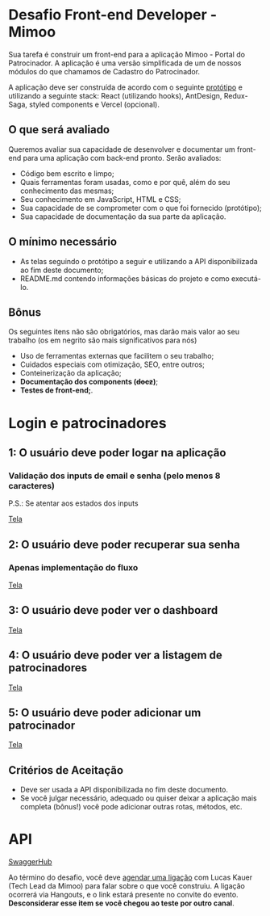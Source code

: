 # Desafio Front-end Developer - Mimoo

Sua tarefa é construir um front-end para a aplicação Mimoo - Portal do Patrocinador. A aplicação é uma versão simplificada de um de nossos módulos do que chamamos de Cadastro do Patrocinador.

A aplicação deve ser construída de acordo com o seguinte [protótipo](https://www.figma.com/file/787jgEy2oiBKW7hugiOBHU/Admin-Interno?node-id=1664%3A21890) e utilizando a seguinte stack: React (utilizando hooks), AntDesign, Redux-Saga, styled components e Vercel (opcional).

## O que será avaliado

Queremos avaliar sua capacidade de desenvolver e documentar um front-end para uma aplicação com back-end pronto. Serão avaliados:

- Código bem escrito e limpo;
- Quais ferramentas foram usadas, como e por quê, além do seu conhecimento das mesmas;
- Seu conhecimento em JavaScript, HTML e CSS;
- Sua capacidade de se comprometer com o que foi fornecido (protótipo);
- Sua capacidade de documentação da sua parte da aplicação.

## O mínimo necessário

- As telas seguindo o protótipo a seguir e utilizando a API disponibilizada ao fim deste documento;
- README.md contendo informações básicas do projeto e como executá-lo.

## Bônus

Os seguintes itens não são obrigatórios, mas darão mais valor ao seu trabalho (os em negrito são mais significativos para nós)

- Uso de ferramentas externas que facilitem o seu trabalho;
- Cuidados especiais com otimização, SEO, entre outros;
- Conteinerização da aplicação;
- **Documentação dos components (~~docz~~)**;
- **Testes de front-end;**.

# Login e patrocinadores

## 1: O usuário deve poder logar na aplicação
### Validação dos inputs de email e senha (pelo menos 8 caracteres)

P.S.: Se atentar aos estados dos inputs

[Tela](https://www.figma.com/proto/PU1G7ONL9aYPPyGemAbWtq/Desafio?node-id=2%3A249&scaling=min-zoom&page-id=2%3A31&starting-point-node-id=2%3A249)

## 2: O usuário deve poder recuperar sua senha
### Apenas implementação do fluxo

[Tela](https://www.figma.com/proto/PU1G7ONL9aYPPyGemAbWtq/Desafio?node-id=5%3A103&scaling=min-zoom&page-id=2%3A31&starting-point-node-id=2%3A249)

## 3: O usuário deve poder ver o dashboard

[Tela](https://www.figma.com/proto/PU1G7ONL9aYPPyGemAbWtq/Desafio?node-id=5%3A286&scaling=min-zoom&page-id=2%3A31&starting-point-node-id=2%3A249)

## 4: O usuário deve poder ver a listagem de patrocinadores

[Tela](https://www.figma.com/proto/PU1G7ONL9aYPPyGemAbWtq/Desafio?node-id=5%3A625&scaling=min-zoom&page-id=2%3A31&starting-point-node-id=2%3A249)

## 5: O usuário deve poder adicionar um patrocinador

[Tela](https://www.figma.com/proto/PU1G7ONL9aYPPyGemAbWtq/Desafio?node-id=12%3A446&scaling=min-zoom&page-id=2%3A31&starting-point-node-id=2%3A249)

## Critérios de Aceitação

- Deve ser usada a API disponibilizada no fim deste documento.
- Se você julgar necessário, adequado ou quiser deixar a aplicação mais completa (bônus!) você pode adicionar outras rotas, métodos, etc.


# API
[SwaggerHub](https://app.swaggerhub.com/apis/mimoo-tech/frontend-portal-challenge-api/1.0.0)


Ao término do desafio, você deve [agendar uma ligação](https://calendly.com/lucaskauer/challenge) com Lucas Kauer (Tech Lead da Mimoo) para falar sobre o que você construiu. A ligação ocorrerá via Hangouts, e o link estará presente no convite do evento. **Desconsiderar esse item se você chegou ao teste por outro canal**.
